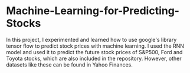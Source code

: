 # Machine-Learning-for-Predicting-Stocks
In this project, I experimented and learned how to use google's library tensor flow to predict stock prices with machine learning.
I used the RNN model and used it to predict the future stock prices of S&P500, Ford and Toyota stocks, which are also included in the repository.
However, other datasets like these can be found in Yahoo Finances.
